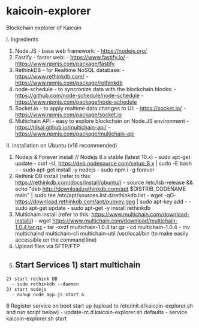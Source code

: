 # kaicoin-explorer
Blockchain explorer of Kaicoin

I. Ingredients

  1. Node.JS - base web framework:
    - https://nodejs.org/
  2. Fastify - faster web: 
    - https://www.fastify.io/
    - https://www.npmjs.com/package/fastify
  3. RethinkDB - for Realtime NoSQL database: 
    - https://www.rethinkdb.com/
    - https://www.npmjs.com/package/rethinkdb
  4. node-schedule - to syncronize data with the blockchain blocks: 
    - https://github.com/node-schedule/node-schedule
    - https://www.npmjs.com/package/node-schedule
  5. Socket.io - to apply realtime data changes to UI:
    - https://socket.io/
    - https://www.npmjs.com/package/socket.io
  6. Multichain API - easy to explore blockchain on Node.JS environment
    - https://tilkal.github.io/multichain-api/
    - https://www.npmjs.com/package/multichain-api

II. Installation on Ubuntu (v16 recommended)

  1. Nodejs & Forever install // Nodejs 8.x stable (latest 10.x)
    - sudo apt-get update
    - curl -sL https://deb.nodesource.com/setup_8.x | sudo -E bash -
    - sudo apt-get install -y nodejs
    - sudo npm i -g forever
  2. Rethink DB install (refer to this: https://rethinkdb.com/docs/install/ubuntu/)
    - source /etc/lsb-release && echo "deb http://download.rethinkdb.com/apt $DISTRIB_CODENAME main" | sudo tee /etc/apt/sources.list.d/rethinkdb.list
    - wget -qO- https://download.rethinkdb.com/apt/pubkey.gpg | sudo apt-key add -
    - sudo apt-get update
    - sudo apt-get -y install rethinkdb 
  3. Multichain install (refer to this: https://www.multichain.com/download-install/)
    - wget https://www.multichain.com/download/multichain-1.0.4.tar.gz
    - tar -xvzf multichain-1.0.4.tar.gz
    - cd multichain-1.0.4
    - mv multichaind multichain-cli multichain-util /usr/local/bin (to make easily accessible on the command line)
  4. Upload files via SFTP/FTP
  5. Start Services
    1) start multichain
      - 
    2) start rethink DB
      - sudo rethinkdb --daemon
    3) start nodejs
      - nohup node app.js start &
  6 Register service on boot start up (upload to /etc/init.d/kaicoin-explorer.sh and run script below)
    - update-rc.d kaicoin-explorer.sh defaults
    - service kaicoin-explorer.sh start
